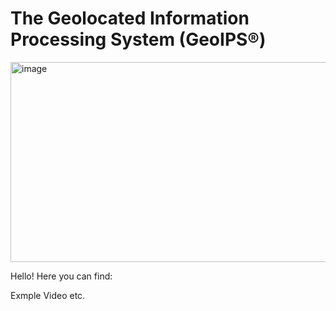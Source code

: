 # The Geolocated Information Processing System (GeoIPS®) 
<img width="2538" height="320" alt="image" src="Jennifer X. Thompson 1 2, Christopher P. Camacho1, Melinda Surratt 1 Naval Research Laboratory – Marine Meteorology Division, 2. Monterey Peninsula College" />


Hello! Here you can find:

Exmple Video etc.
